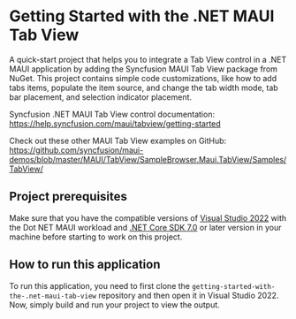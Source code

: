 # Getting Started with the .NET MAUI Tab View
A quick-start project that helps you to integrate a Tab View control in a .NET MAUI application by adding the Syncfusion MAUI Tab View package from NuGet. This project contains simple code customizations, like how to add tabs items, populate the item source, and change the tab width mode, tab bar placement, and selection indicator placement.

Syncfusion .NET MAUI Tab View control documentation: 
https://help.syncfusion.com/maui/tabview/getting-started

Check out these other MAUI Tab View examples on GitHub: 
https://github.com/syncfusion/maui-demos/blob/master/MAUI/TabView/SampleBrowser.Maui.TabView/Samples/TabView/

## Project prerequisites
Make sure that you have the compatible versions of [Visual Studio 2022](https://visualstudio.microsoft.com/downloads/ ) with the Dot NET MAUI workload and [.NET Core SDK 7.0](https://dotnet.microsoft.com/en-us/download/dotnet/7.0) or later version in your machine before starting to work on this project.

## How to run this application
To run this application, you need to first clone the `getting-started-with-the-.net-maui-tab-view` repository and then open it in Visual Studio 2022. Now, simply build and run your project to view the output.